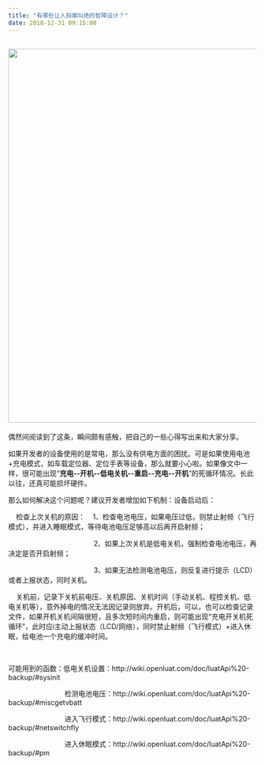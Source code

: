 ```yaml
---
title: "有哪些让人拍案叫绝的智障设计？"
date: 2018-12-31 09:15:00
---
```


<h2><img style="width: 757.5px;" src="http://oldask.openluat.com/image/show/attachments-2018-12-C1fuK8NH5c2969f1daa70.png" class="img-responsive"></h2><p>偶然间阅读到了这条，瞬间颇有感触，把自己的一些心得写出来和大家分享。</p><p>如果开发者的设备使用的是常电，那么没有供电方面的困扰。可是如果使用电池+充电模式，如车载定位器、定位手表等设备，那么就要小心啦。如果像文中一样，很可能出现“<b>充电--开机--低电关机--重启--充电--开机</b>”的死循环情况。长此以往，还真可能损坏硬件。</p><p>那么如何解决这个问题呢？建议开发者增加如下机制：设备启动后：</p><p>&nbsp;&nbsp;&nbsp; 检查上次关机的原因：&nbsp;&nbsp;&nbsp;&nbsp;1、检查电池电压，如果电压过低，则禁止射频（飞行模式），并进入睡眠模式，等待电池电压足够高以后再开启射频；</p><p>&nbsp;&nbsp;&nbsp;&nbsp;&nbsp;&nbsp;&nbsp;&nbsp;&nbsp;&nbsp;&nbsp;&nbsp;&nbsp;&nbsp;&nbsp;&nbsp;&nbsp;&nbsp;&nbsp;&nbsp;&nbsp;&nbsp;&nbsp;&nbsp;&nbsp;&nbsp;&nbsp;&nbsp;&nbsp;&nbsp;&nbsp;&nbsp;&nbsp;&nbsp;&nbsp;&nbsp;&nbsp;&nbsp;&nbsp;&nbsp;&nbsp;&nbsp;&nbsp; 2、如果上次关机是低电关机，强制检查电池电压，再决定是否开启射频；</p><p>&nbsp;&nbsp;&nbsp;&nbsp;&nbsp;&nbsp;&nbsp;&nbsp;&nbsp;&nbsp;&nbsp;&nbsp;&nbsp;&nbsp;&nbsp;&nbsp;&nbsp;&nbsp;&nbsp;&nbsp;&nbsp;&nbsp;&nbsp;&nbsp;&nbsp;&nbsp;&nbsp;&nbsp;&nbsp;&nbsp;&nbsp;&nbsp;&nbsp;&nbsp;&nbsp;&nbsp;&nbsp;&nbsp;&nbsp;&nbsp;&nbsp;&nbsp;&nbsp; 3、如果无法检测电池电压，则反复进行提示（LCD）或者上报状态，同时关机。</p><p>&nbsp;&nbsp;&nbsp; 关机前，记录下关机前电压、关机原因、关机时间（手动关机、程控关机、低电关机等），意外掉电的情况无法因记录则放弃。开机后，可以，也可以检查记录文件，如果开机关机间隔很短，且多次短时间内重启，则可能出现“充电开关机死循环”，此时应i主动上报状态（LCD/网络），同时禁止射频（飞行模式）+进入休眠，给电池一个充电的缓冲时间。</p><p><br></p><p>可能用到的函数：低电关机设置：http://wiki.openluat.com/doc/luatApi%20-backup/#sysinit</p><p>&nbsp;&nbsp;&nbsp;&nbsp;&nbsp;&nbsp;&nbsp;&nbsp;&nbsp;&nbsp;&nbsp;&nbsp;&nbsp;&nbsp;&nbsp;&nbsp;&nbsp;&nbsp;&nbsp;&nbsp;&nbsp;&nbsp;&nbsp;&nbsp;&nbsp;&nbsp;&nbsp;&nbsp; 检测电池电压：http://wiki.openluat.com/doc/luatApi%20-backup/#miscgetvbatt</p><p>&nbsp;&nbsp;&nbsp;&nbsp;&nbsp;&nbsp;&nbsp;&nbsp;&nbsp;&nbsp;&nbsp;&nbsp;&nbsp;&nbsp;&nbsp;&nbsp;&nbsp;&nbsp;&nbsp;&nbsp;&nbsp;&nbsp;&nbsp;&nbsp;&nbsp;&nbsp;&nbsp;&nbsp; 进入飞行模式：http://wiki.openluat.com/doc/luatApi%20-backup/#netswitchfly</p><p>&nbsp;&nbsp;&nbsp;&nbsp;&nbsp;&nbsp;&nbsp;&nbsp;&nbsp;&nbsp;&nbsp;&nbsp;&nbsp;&nbsp;&nbsp;&nbsp;&nbsp;&nbsp;&nbsp;&nbsp;&nbsp;&nbsp;&nbsp;&nbsp;&nbsp;&nbsp;&nbsp;&nbsp; 进入休眠模式：http://wiki.openluat.com/doc/luatApi%20-backup/#pm<br></p>
